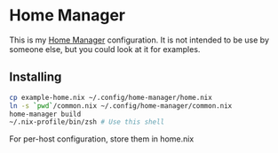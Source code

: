 # Home Manager
This is my [Home Manager](https://nix-community.github.io/home-manager/) configuration. It is not intended to be use by someone else, but you could look at it for examples.

## Installing

```sh
cp example-home.nix ~/.config/home-manager/home.nix
ln -s `pwd`/common.nix ~/.config/home-manager/common.nix
home-manager build
~/.nix-profile/bin/zsh # Use this shell
```

For per-host configuration, store them in home.nix